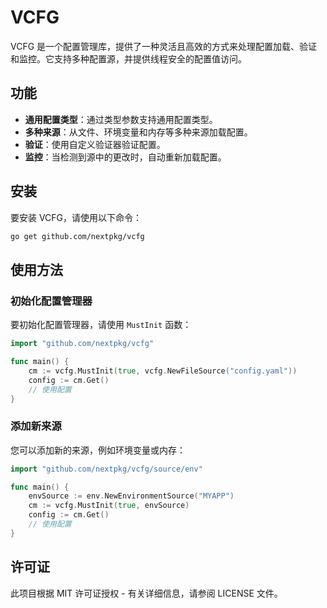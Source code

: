 # VCFG

VCFG 是一个配置管理库，提供了一种灵活且高效的方式来处理配置加载、验证和监控。它支持多种配置源，并提供线程安全的配置值访问。

## 功能

- **通用配置类型**：通过类型参数支持通用配置类型。
- **多种来源**：从文件、环境变量和内存等多种来源加载配置。
- **验证**：使用自定义验证器验证配置。
- **监控**：当检测到源中的更改时，自动重新加载配置。

## 安装

要安装 VCFG，请使用以下命令：

```bash
go get github.com/nextpkg/vcfg
```

## 使用方法

### 初始化配置管理器

要初始化配置管理器，请使用 `MustInit` 函数：

```go
import "github.com/nextpkg/vcfg"

func main() {
    cm := vcfg.MustInit(true, vcfg.NewFileSource("config.yaml"))
    config := cm.Get()
    // 使用配置
}
```

### 添加新来源

您可以添加新的来源，例如环境变量或内存：

```go
import "github.com/nextpkg/vcfg/source/env"

func main() {
    envSource := env.NewEnvironmentSource("MYAPP")
    cm := vcfg.MustInit(true, envSource)
    config := cm.Get()
    // 使用配置
}
```

## 许可证

此项目根据 MIT 许可证授权 - 有关详细信息，请参阅 LICENSE 文件。